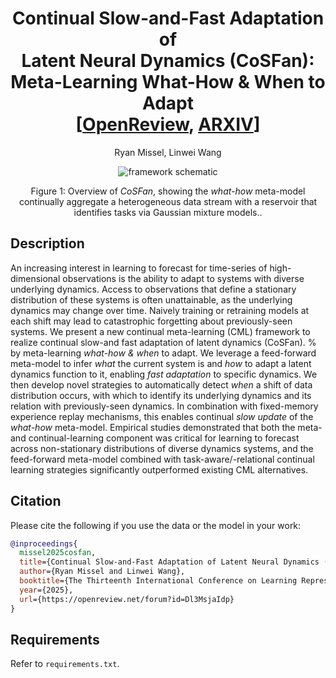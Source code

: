 <h1 align='center'>
  Continual Slow-and-Fast Adaptation of <br>
  Latent Neural Dynamics (CoSFan):<br> 
  Meta-Learning What-How & When to Adapt<br>
<!--   (ICLR 2023 Top-25%)<br> -->
  [<a href=''>OpenReview</a>, <a href=''>ARXIV</a>]
</h1>

<p align='center'>Ryan Missel, Linwei Wang</p>

<p align='center'><img src="https://github.com/user-attachments/assets/20d4f32f-2802-4445-8105-394c850d2527" alt="framework schematic")/></p>
<p align='center'>Figure 1: Overview of <i>CoSFan</i>, showing the <i>what-how</i> meta-model continually aggregate a heterogeneous data stream with a reservoir that identifies tasks via Gaussian mixture models..</p>

## Description
An increasing interest in learning to forecast for time-series of high-dimensional observations is the ability to adapt to systems with diverse underlying dynamics. 
Access to observations that define a stationary distribution of these systems is often unattainable, as the underlying dynamics may change over time. 
Naively training or retraining models at each shift may lead to catastrophic forgetting about previously-seen systems. 
We present a new continual meta-learning (CML) framework to realize continual slow-and fast adaptation of latent dynamics (CoSFan). % by meta-learning <i>what-how \& when</i> to adapt. 
We leverage a feed-forward meta-model to infer <i>what</i> the current system is and <i>how</i> to adapt a latent dynamics function to it, enabling <i>fast adaptation</i> to specific dynamics.
We then develop novel strategies to automatically detect <i>when</i> a shift of data distribution occurs, with which to identify its underlying dynamics and its relation with previously-seen dynamics. 
In combination with fixed-memory experience replay mechanisms, this enables continual <i>slow update</i> of the <i>what-how</i> meta-model.
Empirical studies demonstrated that both the meta- and continual-learning component was critical for learning to forecast across non-stationary distributions of diverse dynamics systems, 
and the feed-forward meta-model combined with task-aware/-relational continual learning strategies significantly outperformed existing CML alternatives.

## Citation
Please cite the following if you use the data or the model in your work:
```bibtex
@inproceedings{
  missel2025cosfan,
  title={Continual Slow-and-Fast Adaptation of Latent Neural Dynamics (Co{SF}an): Meta-Learning What-How \& When to Adapt},
  author={Ryan Missel and Linwei Wang},
  booktitle={The Thirteenth International Conference on Learning Representations},
  year={2025},
  url={https://openreview.net/forum?id=Dl3MsjaIdp}
}
```

## Requirements
Refer to <code>requirements.txt</code>.
